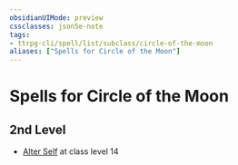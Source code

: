 ```yaml
---
obsidianUIMode: preview
cssclasses: json5e-note
tags:
- ttrpg-cli/spell/list/subclass/circle-of-the-moon
aliases: ["Spells for Circle of the Moon"]
---
```

# Spells for Circle of the Moon

## 2nd Level

- [Alter Self](3-Mechanics/CLI/spells/alter-self.md "PHB") at class level 14
